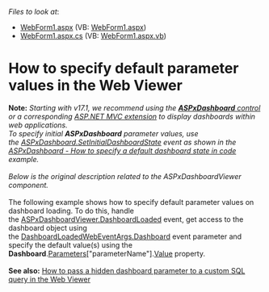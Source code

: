 <!-- default file list -->
*Files to look at*:

* [WebForm1.aspx](./CS/WebViewer_DefaultParameterValues/WebForm1.aspx) (VB: [WebForm1.aspx](./VB/WebViewer_DefaultParameterValues/WebForm1.aspx))
* [WebForm1.aspx.cs](./CS/WebViewer_DefaultParameterValues/WebForm1.aspx.cs) (VB: [WebForm1.aspx.vb](./VB/WebViewer_DefaultParameterValues/WebForm1.aspx.vb))
<!-- default file list end -->
# How to specify default parameter values in the Web Viewer


<strong>Note:</strong> <em>Starting with v17.1, we recommend using the <a href="https://documentation.devexpress.com/Dashboard/CustomDocument16976.aspx"><strong>ASPxDashboard</strong> control</a> or a corresponding <a href="https://documentation.devexpress.com/Dashboard/CustomDocument16977.aspx">ASP.NET MVC extension</a> to display dashboards within web applications.<br>To specify initial <strong>ASPxDashboard</strong> parameter values, use the <a href="https://documentation.devexpress.com/#Dashboard/DevExpressDashboardWebASPxDashboard_SetInitialDashboardStatetopic">ASPxDashboard.SetInitialDashboardState</a> event as shown in the <a href="https://www.devexpress.com/Support/Center/p/T513681">ASPxDashboard - How to specify a default dashboard state in code</a> example.</em><br><br><em>Below is the original description related to the ASPxDashboardViewer component.</em><br><br>The following example shows how to specify default parameter values on dashboard loading. To do this, handle the <a href="https://documentation.devexpress.com/#Dashboard/DevExpressDashboardWebASPxDashboardViewer_DashboardLoadedtopic">ASPxDashboardViewer.DashboardLoaded</a> event, get access to the dashboard object using the <a href="https://documentation.devexpress.com/#Dashboard/DevExpressDashboardWebDashboardLoadedWebEventArgs_Dashboardtopic">DashboardLoadedWebEventArgs.Dashboard</a> event parameter and specify the default value(s) using the <strong>Dashboard</strong>.<a href="https://documentation.devexpress.com/#Dashboard/DevExpressDashboardCommonDashboard_Parameterstopic">Parameters</a>["parameterName"].<a href="https://documentation.devexpress.com/#Dashboard/DevExpressDataAccessParameter_Valuetopic">Value</a> property.<br><br><strong>See also:</strong> <a href="https://www.devexpress.com/Support/Center/p/T338480">How to pass a hidden dashboard parameter to a custom SQL query in the Web Viewer</a>

<br/>


